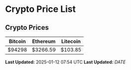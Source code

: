# Crypto Price List

## Crypto Prices
| Bitcoin | Ethereum | Litecoin |
| ------- | -------- | -------- |
| $94298 | $3266.59 | $103.85 |
**Last Updated:** 2025-01-12 07:54 UTC
**Last Updated:** $DATE$
